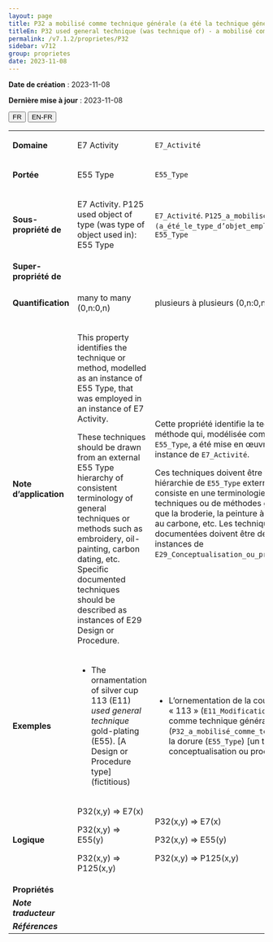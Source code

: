 ```yaml
---
layout: page
title: P32 a mobilisé comme technique générale (a été la technique générale mise en œuvre dans)
titleEn: P32 used general technique (was technique of) - a mobilisé comme technique générale (a été la technique générale mise en œuvre dans)
permalink: /v7.1.2/proprietes/P32
sidebar: v712
group: proprietes
date: 2023-11-08
---
```


**Date de création** : 2023-11-08

**Dernière mise à jour** : 2023-11-08

<div class="lang-buttons">
 <button id="fr" class="activate">FR</button>
 <button id="en-fr">EN-FR</button>
</div>

<table>
<tbody>
<tr>
<td><strong>Domaine</strong></td>
<td class="en">
<p>E7 Activity</p>
</td>
<td>
<p><code class="language-plaintext highlighter-rouge">E7_Activité</code> </p>
</td>
</tr>
<tr>
<td><strong>Portée</strong></td>
<td class="en">
<p>E55 Type</p>
</td>
<td>
<p><code class="language-plaintext highlighter-rouge">E55_Type</code> </p>
</td>
</tr>
<tr>
<td><strong>Sous-propriété de</strong></td>
<td class="en">
<p>E7 Activity. P125 used object of type (was type of object used in): E55 Type</p>
</td>
<td>
<p><code class="language-plaintext highlighter-rouge">E7_Activité</code>. <code class="language-plaintext highlighter-rouge">P125_a_mobilisé_l'objet_du_type (a_été_le_type_d’objet_employé_pour)</code> : <code class="language-plaintext highlighter-rouge">E55_Type</code> </p>
</td>
</tr>
<tr>
<td><strong>Super-propriété de</strong></td>
<td class="en">
</td>
<td>
</td>
</tr>
<tr>
<td><strong>Quantification</strong></td>
<td class="en">
<p>many to many (0,n:0,n)</p>
</td>
<td>
<p>plusieurs à plusieurs (0,n:0,n)</p>
</td>
</tr>
<tr>
<td><strong>Note d’application</strong></td>
<td class="en">
<p>This property identifies the technique or method, modelled as an instance of E55 Type, that was employed in an instance of E7 Activity. <strong></strong></p>
<p>These techniques should be drawn from an external E55 Type hierarchy of consistent terminology of general techniques or methods such as embroidery, oil-painting, carbon dating, etc. Specific documented techniques should be described as instances of E29 Design or Procedure. </p>
</td>
<td>
<p>Cette propriété identifie la technique ou la méthode qui, modélisée comme instance de <code class="language-plaintext highlighter-rouge">E55_Type</code>, a été mise en œuvre dans une instance de <code class="language-plaintext highlighter-rouge">E7_Activité</code>.</p>
<p>Ces techniques doivent être tirées d’une hiérarchie de <code class="language-plaintext highlighter-rouge">E55_Type</code> externe, laquelle consiste en une terminologie cohérente de techniques ou de méthodes générales telles que la broderie, la peinture à l’huile, la datation au carbone, etc. Les techniques spécifiques et documentées doivent être décrites comme des instances de <code class="language-plaintext highlighter-rouge">E29_Conceptualisation_ou_procédure</code>. </p>
</td>
</tr>
<tr>
<td><strong>Exemples</strong></td>
<td class="en">
<ul>
<li><p>The ornamentation of silver cup 113 (E11) <em>used general technique</em> gold-plating (E55). [A Design or Procedure type] (fictitious)</p>
</li>
</ul>
</td>
<td>
<ul>
<li><p>L’ornementation de la coupe en argent « 113 » (<code class="language-plaintext highlighter-rouge">E11_Modification</code>) a mobilisé comme technique générale (<code class="language-plaintext highlighter-rouge">P32_a_mobilisé_comme_technique_générale)</code> la dorure (<code class="language-plaintext highlighter-rouge">E55_Type</code>) [un type de conceptualisation ou procédure] (fictif)</p>
</li>
</ul>
</td>
</tr>
<tr>
<td><strong>Logique</strong></td>
<td class="en">
<p>P32(x,y) ⇒ E7(x)</p>
<p>P32(x,y) ⇒ E55(y) </p>
<p>P32(x,y) ⇒ P125(x,y)</p>
</td>
<td>
<p>P32(x,y) ⇒ E7(x)</p>
<p>P32(x,y) ⇒ E55(y) </p>
<p>P32(x,y) ⇒ P125(x,y)</p>
</td>
</tr>
<tr>
<td><strong>Propriétés</strong></td>
<td class="en">
</td>
<td>
</td>
</tr>
<tr>
<td><strong><em>Note traducteur</em></strong></td>
<td colspan="2">
</td>
</tr>
<tr>
<td><strong><em>Références</em></strong></td>
<td colspan="2">
<p><em></em></p>
</td>
</tr>
</tbody>
</table>
